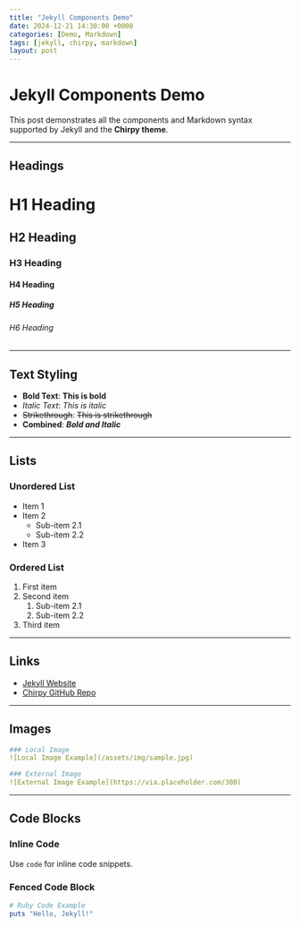 ```yaml
---
title: "Jekyll Components Demo"
date: 2024-12-21 14:30:00 +0000
categories: [Demo, Markdown]
tags: [jekyll, chirpy, markdown]
layout: post
---
```


# Jekyll Components Demo

This post demonstrates all the components and Markdown syntax supported by Jekyll and the **Chirpy theme**.

---

## Headings
# H1 Heading
## H2 Heading
### H3 Heading
#### H4 Heading
##### H5 Heading
###### H6 Heading

---

## Text Styling
- **Bold Text**: **This is bold**
- *Italic Text*: *This is italic*
- ~~Strikethrough~~: ~~This is strikethrough~~
- **Combined**: **_Bold and Italic_**

---

## Lists
### Unordered List
- Item 1
- Item 2
  - Sub-item 2.1
  - Sub-item 2.2
- Item 3

### Ordered List
1. First item
2. Second item
   1. Sub-item 2.1
   2. Sub-item 2.2
3. Third item

---

## Links
- [Jekyll Website](https://jekyllrb.com/)
- [Chirpy GitHub Repo](https://github.com/cotes2020/jekyll-theme-chirpy)

---

## Images
```yaml
### Local Image
![Local Image Example](/assets/img/sample.jpg)

### External Image
![External Image Example](https://via.placeholder.com/300)
```
---

## Code Blocks
### Inline Code
Use `code` for inline code snippets.

### Fenced Code Block
```ruby
# Ruby Code Example
puts "Hello, Jekyll!"
```
